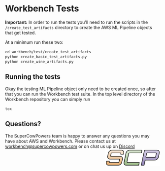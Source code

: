 
# Workbench Tests
**Important:** In order to run the tests you'll need to run the scripts in the `/create_test_artifacts` directory to create the AWS ML Pipeline objects that get tested. 

At a minimum run these two:

```
cd workbench/test/create_test_artifacts
python create_basic_test_artifacts.py
python create_wine_artifacts.py
```

## Running the tests
Okay the testing ML Pipeline object only need to be created once, so after that you can run the Workbench test suite. In the top level directory of the Workbench repository you can simply run

```
tox
```

## Questions?
The SuperCowPowers team is happy to answer any questions you may have about AWS and Workbench. Please contact us at [workbench@supercowpowers.com](mailto:workbench@supercowpowers.com) or on chat us up on [Discord](https://discord.gg/WHAJuz8sw8) 
<img align="right" src="../docs/images/scp.png" width="180">
